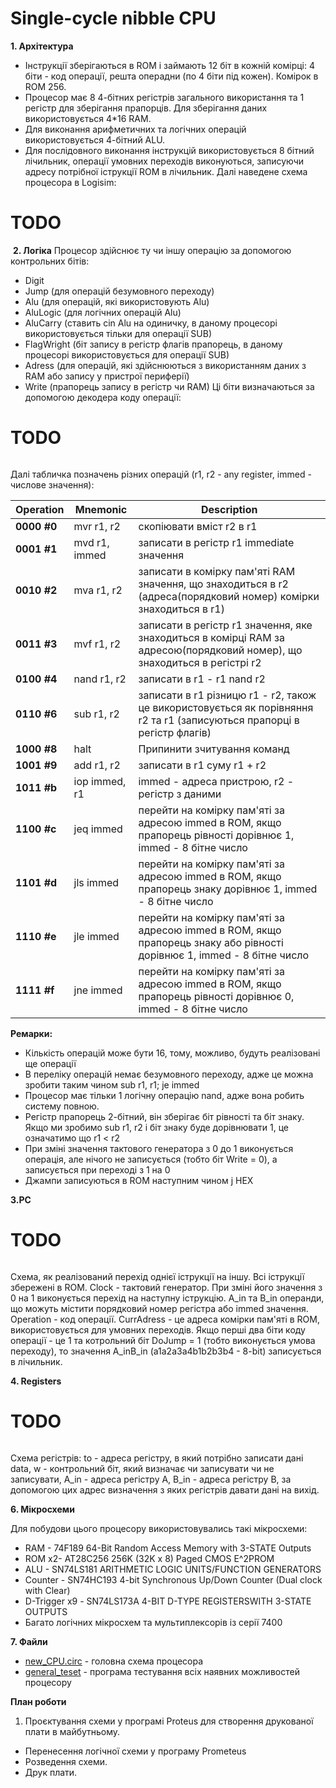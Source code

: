 # Single-cycle nibble CPU

**1. Архітектура**
* Інструкції зберігаються в ROM і займають 12 біт в кожній комірці: 4 біти - код операції, решта операдни (по 4 біти під кожен). Комірок в ROM 256.
* Процесор має 8 4-бітних регістрів загального використання та 1 регістр для зберігання прапорців. Для зберігання даних використовується 4*16 RAM.
* Для виконання арифметичних та логічних операцій використовується 4-бітний ALU.
* Для послідовного виконання інструкцій використовується 8 бітний лічильник, операції умовних переходів виконуються, записуючи адресу потрібної іструкції ROM в лічильник.
Далі наведене схема процесора в Logisim:
# TODO 
![]()
**2. Логіка**
Процесор здійснює ту чи іншу операцію за допомогою контрольних бітів:
* Digit
* Jump (для операцій безумовного переходу)
* Alu (для операцій, які використовують Alu)
* AluLogic (для логічних операцій Alu)
* AluCarry (ставить cin Alu на одиничку, в даному процесорі використовується тільки для операції SUB)
* FlagWright (біт запису в регістр флагів прапорець, в даному процесорі використовується для операції SUB)
* Adress (для операцій, які здійснюються з використанням даних з RAM або запису у пристрої периферії)
* Write (прапорець запису в регістр чи RAM)
Ці біти визначаються за допомогою декодера коду операції:

# TODO
![]()

Далі табличка позначень різних операцій (r1, r2 - any register, immed - числове значення):


Operation              | Mnemonic                                                                                                                                                                                                                                                                                                                                       | Description
------------------------ | --------------------------------------------------------------------------------------------------------------------------------------------------------------------------------------------------------------------------------------------------------------------------------------------------------------------------------------------- | ---------
**0000 #0**            | mvr r1, r2 | скопіювати вміст r2 в r1
**0001 #1**            | mvd r1, immed | записати в регістр r1 immediate значення
**0010 #2**            | mva r1, r2 | записати в комірку пам'яті RAM значення, що знаходиться в r2 (адреса(порядковий номер) комірки знаходиться в r1)
**0011 #3**            | mvf r1, r2 | записати в регістр r1 значення, яке знаходиться в комірці RAM за адресою(порядковий номер), що знаходиться в регістрі r2
**0100 #4**            | nand r1, r2 | записати в r1 - r1 nand r2
**0110 #6**            | sub r1, r2 | записати в r1 різницю r1 - r2, також це використовується як порівняння r2 та r1 (записуються прапорці в регістр флагів)
**1000 #8**            | halt | Припинити зчитування команд
**1001 #9**            | add r1, r2 | записати в r1 суму r1 + r2
**1011 #b**            | iop immed, r1 | immed - адреса пристрою, r2 - регістр з даними
**1100 #c**            | jeq immed | перейти на комірку пам'яті за адресою immed в ROM, якщо прапорець рівності дорівнює 1, immed - 8 бітне число
**1101 #d**            | jls immed | перейти на комірку пам'яті за адресою immed в ROM, якщо прапорець знаку дорівнює 1, immed - 8 бітне число
**1110 #e**            | jle immed | перейти на комірку пам'яті за адресою immed в ROM, якщо прапорець знаку або рівності дорівнює 1, immed - 8 бітне число
**1111 #f**            | jne immed | перейти на комірку пам'яті за адресою immed в ROM, якщо прапорець рівності дорівнює 0, immed - 8 бітне число |


**Ремарки:**
* Кількість операцій може бути 16, тому, можливо, будуть реалізовані ще операції
* В переліку операцій немає безумовного переходу, адже це можна зробити таким чином sub r1, r1; je immed
* Процесор має тільки 1 логічну операцію nand, адже вона робить систему повною.
* Регістр прапорець 2-бітний, він зберігає  біт рівності та біт знаку. Якщо ми зробимо sub r1, r2 і біт знаку буде дорівнювати 1, це означатимо що r1 < r2
* При зміні значення тактового генератора з 0 до 1 виконується операція, але нічого не записується (тобто біт Write = 0), а записується при переході з 1 на 0
* Джампи записуються в ROM наступним чином j<type> HEX

**3.PC**

# TODO
![]()

Схема, як реалізований перехід однієї іструкції на іншу. Всі іструкції збережені в ROM. Clock - тактовий генератор. При зміні його значення з 0 на 1 виконується перехід на наступну іструкцію. A_in та B_in операнди, що можуть містити порядковий номер регістра або immed значення. Operation - код операції. CurrAdress - це адреса комірки пам'яті в ROM, використовується для умовних переходів. Якщо перші два біти коду операції - це 1 та котрольний біт DoJump = 1 (тобто виконується умова переходу), то значення A_inB_in (a1a2a3a4b1b2b3b4 - 8-bit) записується в лічильник.


**4. Registers**

# TODO
![]()

Схема регістрів: to - адреса регістру, в який потрібно записати дані data, w - контрольний біт, який визначає чи записувати чи не записувати, A_in - адреса регістру A, B_in - адреса регістру B, за допомогою цих адрес визначення з яких регістрів давати дані на вихід.

**6. Мікросхеми**

Для побудови цього процесору використовувались такі мікросхеми:

* RAM - 74F189 64-Bit Random Access Memory with 3-STATE Outputs
* ROM x2- AT28C256 256K (32K x 8) Paged CMOS E^2PROM
* ALU - SN74LS181 ARITHMETIC LOGIC UNITS/FUNCTION GENERATORS
* Counter - SN74HC193 4-bit Synchronous Up/Down Counter (Dual clock with Clear)
* D-Trigger х9 - SN74LS173A 4-BIT D-TYPE REGISTERSWITH 3-STATE OUTPUTS
* Багато логічних мікросхем та мультиплексорів із серії 7400

**7. Файли**

*  [new_CPU.circ](LastVersion/new_CPU.circ) - головна схема процесора
*  [general_teset](LastVersion/general_test) - програма тестування всіх наявних можливостей процесору

**План роботи**

1. Проєктування схеми у програмі Proteus для створення друкованої плати в майбутньому.
* Перенесення логічної схеми у програму Prometeus
* Розведення схеми.
* Друк плати.
